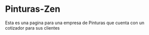 # Pinturas-Zen
Esta es una pagina para una empresa de Pinturas que cuenta con un cotizador para sus clientes
